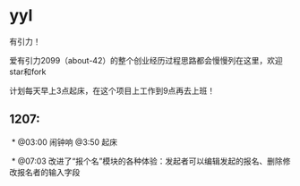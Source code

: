 # yyl
有引力！

爱有引力2099（about-42）的整个创业经历过程思路都会慢慢列在这里，欢迎star和fork

计划每天早上3点起床，在这个项目上工作到9点再去上班！

## 1207:
  * @03:00 闹钟响 @3:50 起床
  
  * @07:03  改进了“报个名”模块的各种体验：发起者可以编辑发起的报名、删除修改报名者的输入字段
  
 
